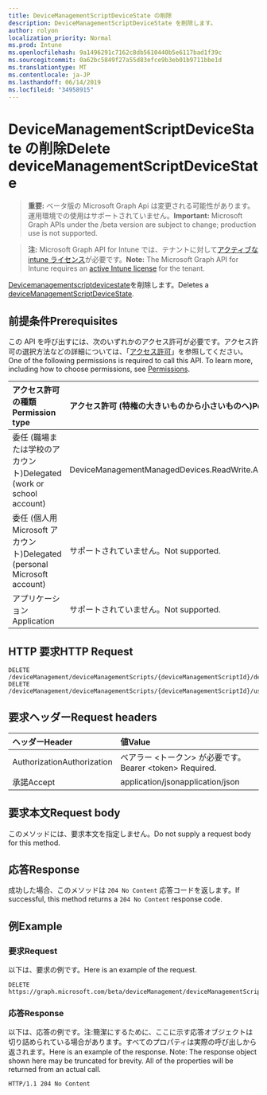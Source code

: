 ```yaml
---
title: DeviceManagementScriptDeviceState の削除
description: DeviceManagementScriptDeviceState を削除します。
author: rolyon
localization_priority: Normal
ms.prod: Intune
ms.openlocfilehash: 9a1496291c7162c8db5610440b5e6117bad1f39c
ms.sourcegitcommit: 0a62bc5849f27a55d83efce9b3eb01b9711bbe1d
ms.translationtype: MT
ms.contentlocale: ja-JP
ms.lasthandoff: 06/14/2019
ms.locfileid: "34958915"
---
```

# <a name="delete-devicemanagementscriptdevicestate"></a><span data-ttu-id="cd7fd-103">DeviceManagementScriptDeviceState の削除</span><span class="sxs-lookup"><span data-stu-id="cd7fd-103">Delete deviceManagementScriptDeviceState</span></span>

> <span data-ttu-id="cd7fd-104">**重要:** ベータ版の Microsoft Graph Api は変更される可能性があります。運用環境での使用はサポートされていません。</span><span class="sxs-lookup"><span data-stu-id="cd7fd-104">**Important:** Microsoft Graph APIs under the /beta version are subject to change; production use is not supported.</span></span>

> <span data-ttu-id="cd7fd-105">**注:** Microsoft Graph API for Intune では、テナントに対して[アクティブな intune ライセンス](https://go.microsoft.com/fwlink/?linkid=839381)が必要です。</span><span class="sxs-lookup"><span data-stu-id="cd7fd-105">**Note:** The Microsoft Graph API for Intune requires an [active Intune license](https://go.microsoft.com/fwlink/?linkid=839381) for the tenant.</span></span>

<span data-ttu-id="cd7fd-106">[Devicemanagementscriptdevicestate](../resources/intune-devices-devicemanagementscriptdevicestate.md)を削除します。</span><span class="sxs-lookup"><span data-stu-id="cd7fd-106">Deletes a [deviceManagementScriptDeviceState](../resources/intune-devices-devicemanagementscriptdevicestate.md).</span></span>

## <a name="prerequisites"></a><span data-ttu-id="cd7fd-107">前提条件</span><span class="sxs-lookup"><span data-stu-id="cd7fd-107">Prerequisites</span></span>
<span data-ttu-id="cd7fd-p101">この API を呼び出すには、次のいずれかのアクセス許可が必要です。アクセス許可の選択方法などの詳細については、「[アクセス許可](/graph/permissions-reference)」を参照してください。</span><span class="sxs-lookup"><span data-stu-id="cd7fd-p101">One of the following permissions is required to call this API. To learn more, including how to choose permissions, see [Permissions](/graph/permissions-reference).</span></span>

|<span data-ttu-id="cd7fd-110">アクセス許可の種類</span><span class="sxs-lookup"><span data-stu-id="cd7fd-110">Permission type</span></span>|<span data-ttu-id="cd7fd-111">アクセス許可 (特権の大きいものから小さいものへ)</span><span class="sxs-lookup"><span data-stu-id="cd7fd-111">Permissions (from most to least privileged)</span></span>|
|:---|:---|
|<span data-ttu-id="cd7fd-112">委任 (職場または学校のアカウント)</span><span class="sxs-lookup"><span data-stu-id="cd7fd-112">Delegated (work or school account)</span></span>|<span data-ttu-id="cd7fd-113">DeviceManagementManagedDevices.ReadWrite.All</span><span class="sxs-lookup"><span data-stu-id="cd7fd-113">DeviceManagementManagedDevices.ReadWrite.All</span></span>|
|<span data-ttu-id="cd7fd-114">委任 (個人用 Microsoft アカウント)</span><span class="sxs-lookup"><span data-stu-id="cd7fd-114">Delegated (personal Microsoft account)</span></span>|<span data-ttu-id="cd7fd-115">サポートされていません。</span><span class="sxs-lookup"><span data-stu-id="cd7fd-115">Not supported.</span></span>|
|<span data-ttu-id="cd7fd-116">アプリケーション</span><span class="sxs-lookup"><span data-stu-id="cd7fd-116">Application</span></span>|<span data-ttu-id="cd7fd-117">サポートされていません。</span><span class="sxs-lookup"><span data-stu-id="cd7fd-117">Not supported.</span></span>|

## <a name="http-request"></a><span data-ttu-id="cd7fd-118">HTTP 要求</span><span class="sxs-lookup"><span data-stu-id="cd7fd-118">HTTP Request</span></span>
<!-- {
  "blockType": "ignored"
}
-->
``` http
DELETE /deviceManagement/deviceManagementScripts/{deviceManagementScriptId}/deviceRunStates/{deviceManagementScriptDeviceStateId}
DELETE /deviceManagement/deviceManagementScripts/{deviceManagementScriptId}/userRunStates/{deviceManagementScriptUserStateId}/deviceRunStates/{deviceManagementScriptDeviceStateId}
```

## <a name="request-headers"></a><span data-ttu-id="cd7fd-119">要求ヘッダー</span><span class="sxs-lookup"><span data-stu-id="cd7fd-119">Request headers</span></span>
|<span data-ttu-id="cd7fd-120">ヘッダー</span><span class="sxs-lookup"><span data-stu-id="cd7fd-120">Header</span></span>|<span data-ttu-id="cd7fd-121">値</span><span class="sxs-lookup"><span data-stu-id="cd7fd-121">Value</span></span>|
|:---|:---|
|<span data-ttu-id="cd7fd-122">Authorization</span><span class="sxs-lookup"><span data-stu-id="cd7fd-122">Authorization</span></span>|<span data-ttu-id="cd7fd-123">ベアラー &lt;トークン&gt; が必要です。</span><span class="sxs-lookup"><span data-stu-id="cd7fd-123">Bearer &lt;token&gt; Required.</span></span>|
|<span data-ttu-id="cd7fd-124">承諾</span><span class="sxs-lookup"><span data-stu-id="cd7fd-124">Accept</span></span>|<span data-ttu-id="cd7fd-125">application/json</span><span class="sxs-lookup"><span data-stu-id="cd7fd-125">application/json</span></span>|

## <a name="request-body"></a><span data-ttu-id="cd7fd-126">要求本文</span><span class="sxs-lookup"><span data-stu-id="cd7fd-126">Request body</span></span>
<span data-ttu-id="cd7fd-127">このメソッドには、要求本文を指定しません。</span><span class="sxs-lookup"><span data-stu-id="cd7fd-127">Do not supply a request body for this method.</span></span>

## <a name="response"></a><span data-ttu-id="cd7fd-128">応答</span><span class="sxs-lookup"><span data-stu-id="cd7fd-128">Response</span></span>
<span data-ttu-id="cd7fd-129">成功した場合、このメソッドは `204 No Content` 応答コードを返します。</span><span class="sxs-lookup"><span data-stu-id="cd7fd-129">If successful, this method returns a `204 No Content` response code.</span></span>

## <a name="example"></a><span data-ttu-id="cd7fd-130">例</span><span class="sxs-lookup"><span data-stu-id="cd7fd-130">Example</span></span>

### <a name="request"></a><span data-ttu-id="cd7fd-131">要求</span><span class="sxs-lookup"><span data-stu-id="cd7fd-131">Request</span></span>
<span data-ttu-id="cd7fd-132">以下は、要求の例です。</span><span class="sxs-lookup"><span data-stu-id="cd7fd-132">Here is an example of the request.</span></span>
``` http
DELETE https://graph.microsoft.com/beta/deviceManagement/deviceManagementScripts/{deviceManagementScriptId}/deviceRunStates/{deviceManagementScriptDeviceStateId}
```

### <a name="response"></a><span data-ttu-id="cd7fd-133">応答</span><span class="sxs-lookup"><span data-stu-id="cd7fd-133">Response</span></span>
<span data-ttu-id="cd7fd-p102">以下は、応答の例です。注:簡潔にするために、ここに示す応答オブジェクトは切り詰められている場合があります。すべてのプロパティは実際の呼び出しから返されます。</span><span class="sxs-lookup"><span data-stu-id="cd7fd-p102">Here is an example of the response. Note: The response object shown here may be truncated for brevity. All of the properties will be returned from an actual call.</span></span>
``` http
HTTP/1.1 204 No Content
```





